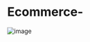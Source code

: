 # Ecommerce-
![image](https://github.com/lmalkam/Ecommerce-Website/assets/103716615/f5f600f2-a9c6-4df4-84ad-b6f6e3dbd9ca)
